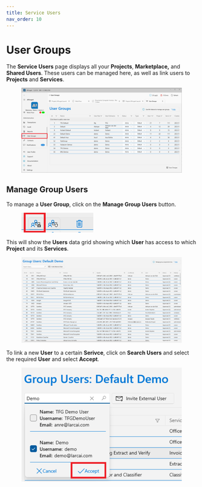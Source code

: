 ```yaml
---
title: Service Users
nav_order: 10
---
```


# User Groups

The **Service Users** page displays all your **Projects**, **Marketplace,** and **Shared Users**. These users can be managed here, as well as link users to **Projects** and **Services**.

<figure><img src=".gitbook/assets/image (38) (1) (1).png" alt=""><figcaption></figcaption></figure>

## Manage Group Users

To manage a **User Group**, click on the **Manage Group Users** button.

<figure><img src=".gitbook/assets/image (33) (1).png" alt=""><figcaption></figcaption></figure>

This will show the **Users** data grid showing which **User** has access to which **Project** and its **Services**.

<figure><img src=".gitbook/assets/image (9) (1).png" alt=""><figcaption></figcaption></figure>

To link a new **User** to a certain **Serivce**, click on **Search Users** and select the required **User** and select **Accept**.

<figure><img src=".gitbook/assets/image (7) (1).png" alt=""><figcaption></figcaption></figure>

